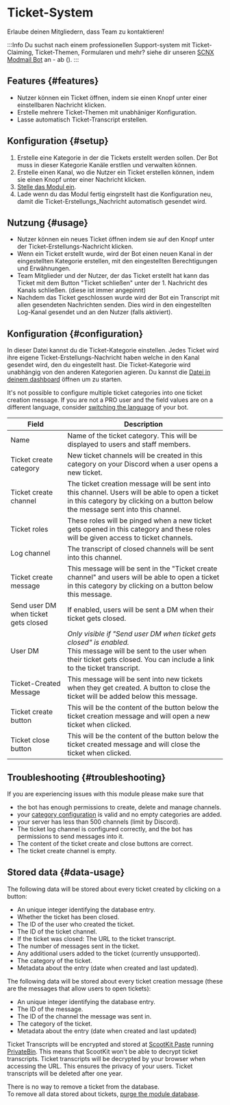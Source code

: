 # Ticket-System

Erlaube deinen Mitgliedern, dass Team zu kontaktieren!

<ModuleOverview moduleName="tickets" />

:::Info
Du suchst nach einem professionellen Support-system mit Ticket-Claiming, Ticket-Themen, Formularen und mehr?
siehe dir unseren [SCNX Modmail Bot](https://modmail.net) an - ab <PlanPrice plan="ACTIVE_GUILD" type="MONTHLY"/> (<PlanPrice plan="ACTIVE_GUILD" type="YEARLY"/>).
:::

## Features {#features}

* Nutzer können ein Ticket öffnen, indem sie einen Knopf unter einer einstellbaren Nachricht klicken. 
* Erstelle mehrere Ticket-Themen mit unabhäniger Konfiguration.
* Lasse automatisch Ticket-Transcript erstellen.

## Konfiguration {#setup}

1. Erstelle eine Kategorie in der die Tickets erstellt werden sollen. Der Bot  muss in dieser Kategorie Kanäle erstllen und verwalten können.
2. Erstelle einen Kanal, wo die Nutzer ein Ticket erstellen können, indem sie einen Knopf unter einer Nachricht klicken.
3. [Stelle das Modul ein](#configuration).
4. Lade wenn du das Modul fertig eingrstellt hast die Konfiguration neu, damit die Ticket-Erstellungs_Nachricht automatisch gesendet wird.

## Nutzung {#usage}

* Nutzer können ein neues Ticket öffnen indem sie auf den Knopf unter der Ticket-Erstellungs-Nachricht klicken. 
* Wenn ein Ticket erstellt wurde, wird der Bot einen neuen Kanal in der eingestellten Kategorie erstellen, mit den
  eingestellten Berechtigungen und Erwähnungen.
* Team Mitglieder und der Nutzer, der das Ticket erstellt hat kann das Ticket mit dem Button "Ticket schließen" unter der 1. Nachricht des Kanals schließen. (diese ist immer angepinnt)
* Nachdem das Ticket geschlossen wurde wird der Bot ein Transcript mit allen gesendeten Nachrichten senden. Dies wird in den eingestellten Log-Kanal gesendet und an den Nutzer (falls aktiviert).

## Konfiguration {#configuration}

In dieser Datei kannst du die Ticket-Kategorie einstellen. Jedes Ticket wird ihre eigene Ticket-Erstellungs-Nachricht haben welche in den Kanal gesendet wird, den du eingestellt hast. Die Ticket-Kategorie wird unabhängig von den anderen Kategorien agieren. Du kannst die [Datei in deinem dashboard](https://scnx.app/glink?page=bot/configuration?file=tickets|config) öffnen um zu starten.

It's not possible to configure multiple ticket categories into one ticket creation message. If you are not a PRO user
and the field values are on a different language,
consider [switching the language](./../../../scnx/guilds/bots#bot-language) of your bot.

| Field                                | Description                                                                                                                                                                                         |
|--------------------------------------|-----------------------------------------------------------------------------------------------------------------------------------------------------------------------------------------------------|
| Name                                 | Name of the ticket category. This will be displayed to users and staff members.                                                                                                                     |
| Ticket create category               | New ticket channels will be created in this category on your Discord when a user opens a new ticket.                                                                                                |
| Ticket create channel                | The ticket creation message will be sent into this channel. Users will be able to open a ticket in this category by clicking on a button below the message sent into this channel.                  |
| Ticket roles                         | These roles will be pinged when a new ticket gets opened in this category and these roles will be given access to ticket channels.                                                                  |
| Log channel                          | The transcript of closed channels will be sent into this channel.                                                                                                                                   |
| Ticket create message                | This message will be sent in the "Ticket create channel" and users will be able to open a ticket in this category by clicking on a button below this message.                                       |
| Send user DM when ticket gets closed | If enabled, users will be sent a DM when their ticket gets closed.                                                                                                                                  |
| User DM                              | <i>Only visible if "Send user DM when ticket gets closed" is enabled.</i><br/>This message will be sent to the user when their ticket gets closed. You can include a link to the ticket transcript. |
| Ticket-Created Message               | This message will be sent into new tickets when they get created. A button to close the ticket will be added below this message.                                                                    |
| Ticket create button                 | This will be the content of the button below the ticket creation message and will open a new ticket when clicked.                                                                                   |
| Ticket close button                  | This will be the content of the button below the ticket created message and will close the ticket when clicked.                                                                                     |

## Troubleshooting {#troubleshooting}

If you are experiencing issues with this module please make sure that

* the bot has enough permissions to create, delete and manage channels.
* your [category configuration](#configuration) is valid and no empty categories are added.
* your server has less than 500 channels (limit by Discord).
* The ticket log channel is configured correctly, and the bot has permissions to send messages into it.
* The content of the ticket create and close buttons are correct.
* The ticket create channel is empty.

## Stored data {#data-usage}

The following data will be stored about every ticket created by clicking on a button:

* An unique integer identifying the database entry.
* Whether the ticket has been closed.
* The ID of the user who created the ticket.
* The ID of the ticket channel.
* If the ticket was closed: The URL to the ticket transcript.
* The number of messages sent in the ticket.
* Any additional users added to the ticket (currently unsupported).
* The category of the ticket.
* Metadata about the entry (date when created and last updated).

The following data will be stored about every ticket creation message (these are the messages that allow users to open
tickets):

* An unique integer identifying the database entry.
* The ID of the message.
* The ID of the channel the message was sent in.
* The category of the ticket.
* Metadata about the entry (date when created and last updated)

Ticket Transcripts will be encrypted and stored at [ScootKit Paste](https://paste.scootkit.net)
running [PrivateBin](https://github.com/PrivateBin/PrivateBin). This means that ScootKit won't be able to decrypt ticket
transcripts. Ticket transcripts will be decrypted by your browser when accessing the URL. This ensures the privacy of
your users. Ticket transcripts will be deleted after one year.

There is no way to remove a ticket from the database.  
To remove all data stored about tickets, [purge the module database](./../../additional-features#reset-module-database).

